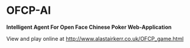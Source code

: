 # OFCP-AI
<b>Intelligent Agent For Open Face Chinese Poker Web-Application</b>

View and play online at http://www.alastairkerr.co.uk/OFCP_game.html
